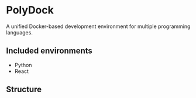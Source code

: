 # PolyDock

A unified Docker-based development environment for multiple programming languages.

## Included environments

- Python
- React

## Structure
